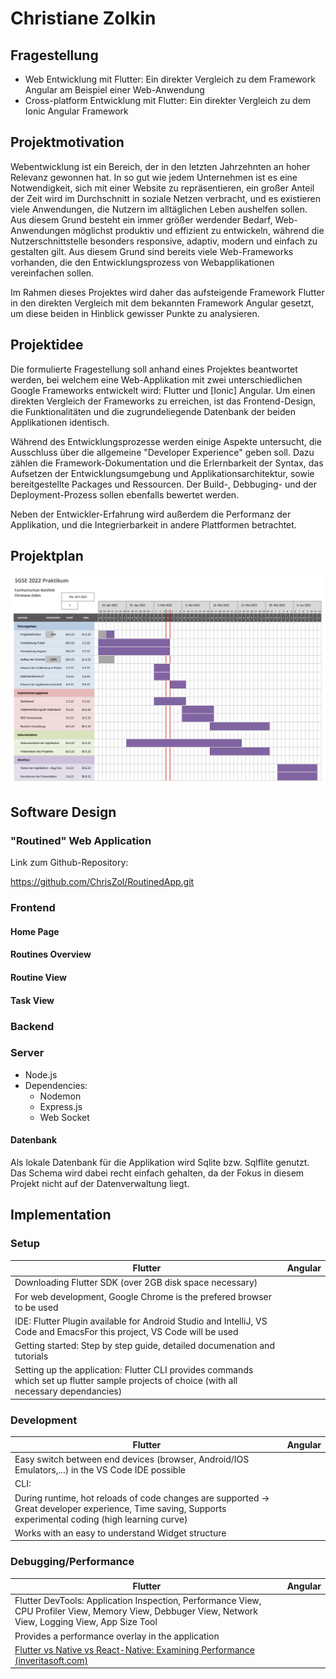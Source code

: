 # Christiane Zolkin



## Fragestellung

- Web Entwicklung mit Flutter: Ein direkter Vergleich zu dem Framework Angular am Beispiel einer Web-Anwendung
- Cross-platform Entwicklung mit Flutter: Ein direkter Vergleich zu dem Ionic Angular Framework



## Projektmotivation

Webentwicklung ist ein Bereich, der in den letzten Jahrzehnten an hoher Relevanz gewonnen hat. In so gut wie jedem Unternehmen ist es eine Notwendigkeit, sich mit einer Website zu repräsentieren, ein großer Anteil der Zeit wird im Durchschnitt in soziale Netzen verbracht, und es existieren viele Anwendungen, die Nutzern im alltäglichen Leben aushelfen sollen. Aus diesem Grund besteht ein immer größer werdender Bedarf, Web-Anwendungen möglichst produktiv und effizient zu entwickeln, während die Nutzerschnittstelle besonders responsive, adaptiv, modern und einfach zu gestalten gilt. Aus diesem Grund sind bereits viele Web-Frameworks vorhanden, die den Entwicklungsprozess von Webapplikationen vereinfachen sollen.

Im Rahmen dieses Projektes wird daher das aufsteigende Framework Flutter in den direkten Vergleich mit dem bekannten Framework Angular gesetzt, um diese beiden in Hinblick gewisser Punkte zu analysieren.

## Projektidee

Die formulierte Fragestellung soll anhand eines Projektes beantwortet werden, bei welchem eine Web-Applikation mit zwei unterschiedlichen Google Frameworks entwickelt wird: Flutter und [Ionic] Angular. Um einen direkten Vergleich der Frameworks zu erreichen, ist das Frontend-Design, die Funktionalitäten und die zugrundeliegende Datenbank der beiden Applikationen identisch.

Während des Entwicklungsprozesse werden einige Aspekte untersucht, die Ausschluss über die allgemeine "Developer Experience" geben soll. Dazu zählen die Framework-Dokumentation und die Erlernbarkeit der Syntax, das Aufsetzen der Entwicklungsumgebung und Applikationsarchitektur, sowie bereitgestellte Packages und Ressourcen. Der Build-, Debbuging- und der Deployment-Prozess sollen ebenfalls bewertet werden.

Neben der Entwickler-Erfahrung wird außerdem die Performanz der Applikation, und die Integrierbarkeit in andere Plattformen betrachtet.



## Projektplan

![](./Praktikum_Gantt.png)



## Software Design



### "Routined" Web Application

Link zum Github-Repository:

https://github.com/ChrisZol/RoutinedApp.git

### Frontend

#### Home Page

#### Routines Overview

#### Routine View

#### Task View



### Backend

### Server

- Node.js
- Dependencies:
  - Nodemon
  - Express.js
  - Web Socket

#### Datenbank

Als lokale Datenbank für die Applikation wird Sqlite bzw. Sqlflite genutzt. Das Schema wird dabei recht einfach gehalten, da der Fokus in diesem Projekt nicht auf der Datenverwaltung liegt.



## Implementation



### Setup



| Flutter                                                      | Angular |
| ------------------------------------------------------------ | ------- |
| Downloading Flutter SDK (over 2GB disk space necessary)      |         |
| For web development, Google Chrome is the prefered browser to be used |         |
| IDE: Flutter Plugin available for Android Studio and IntelliJ, VS Code and EmacsFor this project, VS Code will be used |         |
| Getting started: Step by step guide, detailed documenation and tutorials |         |
| Setting up the application: Flutter CLI provides commands which set up flutter sample projects of choice (with all necessary dependancies) |         |




### Development



| Flutter                                                      | Angular |
| ------------------------------------------------------------ | ------- |
| Easy switch between end devices (browser, Android/IOS Emulators,...) in the VS Code IDE possible |         |
| CLI:                                                         |         |
| During runtime, hot reloads of code changes are supported -> Great developer experience, Time saving, Supports experimental coding (high learning curve) |         |
| Works with an easy to understand Widget structure            |         |



### Debugging/Performance



| Flutter                                                      | Angular |
| ------------------------------------------------------------ | ------- |
| Flutter DevTools: Application Inspection, Performance View, CPU Profiler View, Memory View, Debbuger View, Network View, Logging View, App Size Tool |         |
| Provides a performance overlay in the application            |         |
| [Flutter vs Native vs React-Native: Examining Performance (inveritasoft.com)](https://inveritasoft.com/blog/flutter-vs-native-vs-react-native-examining-performance) |         |